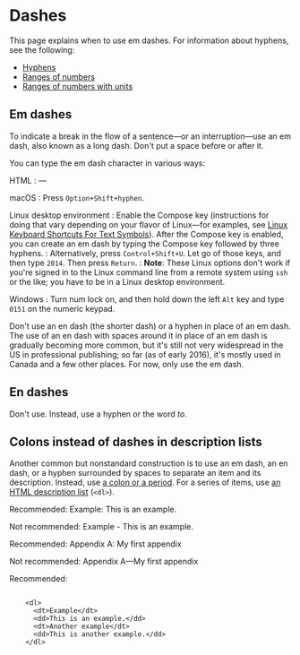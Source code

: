 # Dashes  

This page explains when to use em dashes. For information about hyphens, see the following:

* [Hyphens](/style/hyphens)
* [Ranges of numbers](/style/numbers#ranges-of-numbers)
* [Ranges of numbers with units](/style/units-of-measure#ranges)

## Em dashes

To indicate a break in the flow of a sentence—or an interruption—use an em
dash, also known as a long dash. Don't put a space before or after it.

You can type the em dash character in various ways:

HTML
:   &mdash;

macOS
:   Press `Option+Shift+hyphen`.

Linux desktop environment
:   Enable the Compose key (instructions for doing that vary depending on
    your flavor of Linux—for examples, see [Linux Keyboard Shortcuts For
    Text Symbols](http://fsymbols.com/keyboard/linux/compose/)). After the Compose key is enabled, you can create an em dash
    by typing the Compose key followed by three hyphens.
:   Alternatively, press `Control+Shift+U`. Let go of those keys, and then type
    `2014`. Then press `Return`.
:   **Note**: These Linux options don't work if
    you're signed in to the Linux command line from a remote system using `ssh` or the
    like; you have to be in a Linux desktop environment.

Windows
:   Turn num lock on, and then hold down the left `Alt` key and type `0151`
    on the numeric keypad.

Don't use an en dash (the shorter dash) or a hyphen in place of an em dash.
The use of an en dash with spaces around it in place of
an em dash is gradually becoming more common, but it's still not very widespread
in the US in professional publishing; so far (as of early 2016), it's mostly
used in Canada and a few other places. For now, only use the em dash.

## En dashes

Don't use. Instead, use a hyphen or the word *to*.

## Colons instead of dashes in description lists

Another common but nonstandard construction is to use an em dash, an en dash, or a hyphen
surrounded by spaces to separate an item and its description. Instead, use
[a colon or a period](/style/lists#description-lists-that-use-run-in-headings).
For a series of items, use
[an HTML description list](/style/lists#description-lists) (`<dl>`).

Recommended: Example: This is an
example.

Not recommended: Example - This is
an example.

Recommended: Appendix A: My first
appendix

Not recommended: Appendix A—My first
appendix

Recommended:

```

    <dl>
      <dt>Example</dt>
      <dd>This is an example.</dd>
      <dt>Another example</dt>
      <dd>This is another example.</dd>
    </dl>
    
```
